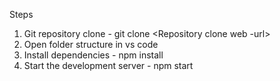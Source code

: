 Steps 
1. Git repository clone -  git clone <Repository clone web -url>
2. Open folder structure in vs code 
3. Install dependencies -  npm install
4. Start the development server - npm start
